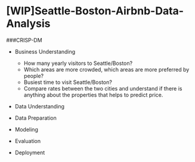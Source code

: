 # [WIP]Seattle-Boston-Airbnb-Data-Analysis


###CRISP-DM

* Business Understanding
    * How many yearly visitors to Seattle/Boston?
    * Which areas are more crowded, which areas are more preferred by people?
    * Busiest time to visit Seattle/Boston?
    * Compare rates between the two cities and understand if there is anything 
      about the properties that helps to predict price.
    
* Data Understanding

* Data Preparation

* Modeling

* Evaluation

* Deployment
 
 


